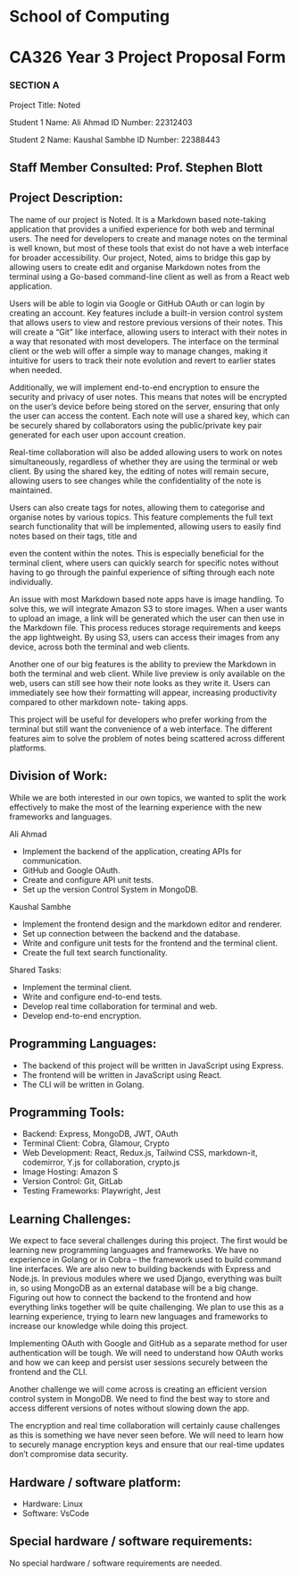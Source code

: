 # School of Computing

# CA326 Year 3 Project Proposal Form

### SECTION A

Project Title: Noted

Student 1 Name: Ali Ahmad ID Number: 22312403

Student 2 Name: Kaushal Sambhe ID Number: 22388443

## Staff Member Consulted: Prof. Stephen Blott

## Project Description:

The name of our project is Noted. It is a Markdown based note-taking application
that provides a unified experience for both web and terminal users. The need for
developers to create and manage notes on the terminal is well known, but most of
these tools that exist do not have a web interface for broader accessibility. Our
project, Noted, aims to bridge this gap by allowing users to create edit and organise
Markdown notes from the terminal using a Go-based command-line client as well as
from a React web application.

Users will be able to login via Google or GitHub OAuth or can login by creating an
account. Key features include a built-in version control system that allows users to
view and restore previous versions of their notes. This will create a “Git” like
interface, allowing users to interact with their notes in a way that resonated with most
developers. The interface on the terminal client or the web will offer a simple way to
manage changes, making it intuitive for users to track their note evolution and revert
to earlier states when needed.

Additionally, we will implement end-to-end encryption to ensure the security and
privacy of user notes. This means that notes will be encrypted on the user’s device
before being stored on the server, ensuring that only the user can access the
content. Each note will use a shared key, which can be securely shared by
collaborators using the public/private key pair generated for each user upon account
creation.

Real-time collaboration will also be added allowing users to work on notes
simultaneously, regardless of whether they are using the terminal or web client. By
using the shared key, the editing of notes will remain secure, allowing users to see
changes while the confidentiality of the note is maintained.

Users can also create tags for notes, allowing them to categorise and organise notes
by various topics. This feature complements the full text search functionality that will
be implemented, allowing users to easily find notes based on their tags, title and


even the content within the notes. This is especially beneficial for the terminal client,
where users can quickly search for specific notes without having to go through the
painful experience of sifting through each note individually.

An issue with most Markdown based note apps have is image handling. To solve
this, we will integrate Amazon S3 to store images. When a user wants to upload an
image, a link will be generated which the user can then use in the Markdown file.
This process reduces storage requirements and keeps the app lightweight. By using
S3, users can access their images from any device, across both the terminal and
web clients.

Another one of our big features is the ability to preview the Markdown in both the
terminal and web client. While live preview is only available on the web, users can
still see how their note looks as they write it. Users can immediately see how their
formatting will appear, increasing productivity compared to other markdown note-
taking apps.

This project will be useful for developers who prefer working from the terminal but
still want the convenience of a web interface. The different features aim to solve the
problem of notes being scattered across different platforms.

## Division of Work:

While we are both interested in our own topics, we wanted to split the work
effectively to make the most of the learning experience with the new frameworks and
languages.

Ali Ahmad

- Implement the backend of the application, creating APIs for communication.
- GitHub and Google OAuth.
- Create and configure API unit tests.
- Set up the version Control System in MongoDB.

Kaushal Sambhe

- Implement the frontend design and the markdown editor and renderer.
- Set up connection between the backend and the database.
- Write and configure unit tests for the frontend and the terminal client.
- Create the full text search functionality.

Shared Tasks:

- Implement the terminal client.
- Write and configure end-to-end tests.
- Develop real time collaboration for terminal and web.
- Develop end-to-end encryption.


## Programming Languages:

- The backend of this project will be written in JavaScript using Express.
- The frontend will be written in JavaScript using React.
- The CLI will be written in Golang.

## Programming Tools:

- Backend: Express, MongoDB, JWT, OAuth
- Terminal Client: Cobra, Glamour, Crypto
- Web Development: React, Redux.js, Tailwind CSS, markdown-it, codemirror,
    Y.js for collaboration, crypto.js
- Image Hosting: Amazon S
- Version Control: Git, GitLab
- Testing Frameworks: Playwright, Jest

## Learning Challenges:

We expect to face several challenges during this project. The first would be learning
new programming languages and frameworks. We have no experience in Golang or
in Cobra – the framework used to build command line interfaces. We are also new to
building backends with Express and Node.js. In previous modules where we used
Django, everything was built in, so using MongoDB as an external database will be a
big change. Figuring out how to connect the backend to the frontend and how
everything links together will be quite challenging. We plan to use this as a learning
experience, trying to learn new languages and frameworks to increase our
knowledge while doing this project.

Implementing OAuth with Google and GitHub as a separate method for user
authentication will be tough. We will need to understand how OAuth works and how
we can keep and persist user sessions securely between the frontend and the CLI.

Another challenge we will come across is creating an efficient version control system
in MongoDB. We need to find the best way to store and access different versions of
notes without slowing down the app.

The encryption and real time collaboration will certainly cause challenges as this is
something we have never seen before. We will need to learn how to securely
manage encryption keys and ensure that our real-time updates don’t compromise
data security.


## Hardware / software platform:

- Hardware: Linux
- Software: VsCode

## Special hardware / software requirements:

No special hardware / software requirements are needed.



